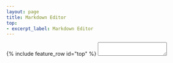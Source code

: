 ```yaml
---
layout: page
title: Markdown Editor
top:
- excerpt_label: Markdown Editor
---
```

<link rel="stylesheet" href="https://cdn.jsdelivr.net/simplemde/latest/simplemde.min.css">
{% include feature_row id="top" %}
<textarea></textarea>

 <script src="https://cdn.jsdelivr.net/simplemde/latest/simplemde.min.js"></script>
  <script>
    var simplemde = new SimpleMDE({
        toolbar: ["bold", "italic", "strikethrough", "heading-smaller", "heading-bigger",  "code", "quote", "unordered-list", "ordered-list", "clean-block", "link", "image", "table", "horizontal-rule", "preview", "side-by-side", "fullscreen", "guide"]
    });
    simplemde.value("This editor will help you add Markdown to your content!");
  </script>  